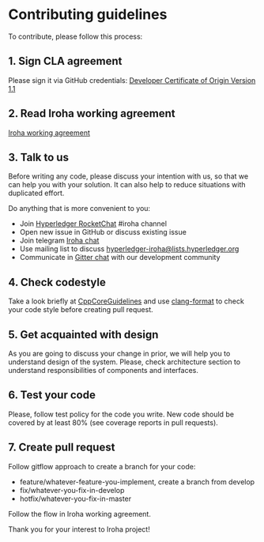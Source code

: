 # Contributing guidelines

To contribute, please follow this process:

## 1. Sign CLA agreement
Please sign it via GitHub credentials: 
[Developer Certificate of Origin Version 1.1](https://cla-assistant.io/hyperledger/iroha)

## 2. Read Iroha working agreement

[Iroha working agreement](https://github.com/hyperledger/iroha/wiki/Iroha-working-agreement)

## 3. Talk to us
Before writing any code, please discuss your intention with us, so that we can help you with your solution. It can also help to reduce situations with duplicated effort.
 
Do anything that is more convenient to you:
* Join [Hyperledger RocketChat](https://chat.hyperledger.org/) #iroha channel
* Open new issue in GitHub or discuss existing issue
* Join telegram [Iroha chat](https://t.me/joinchat/AgzrTUCZ6efra09wz35oww) 
* Use mailing list to discuss hyperledger-iroha@lists.hyperledger.org
* Communicate in [Gitter chat](https://gitter.im/hyperledger-iroha/Lobby) with our development community 

## 4. Check codestyle

Take a look briefly at [CppCoreGuidelines](https://github.com/isocpp/CppCoreGuidelines) and use [clang-format](https://github.com/hyperledger/iroha/blob/master/.clang-format) to check your code style before creating pull request.

## 5. Get acquainted with design

As you are going to discuss your change in prior, we will help you to understand design of the system. Please, check architecture section to understand responsibilities of components and interfaces.

## 6. Test your code

Please, follow test policy for the code you write. New code should be covered by at least 80% (see coverage reports in pull requests). 

## 7. Create pull request

Follow gitflow approach to create a branch for your code:
* feature/whatever-feature-you-implement, create a branch from develop
* fix/whatever-you-fix-in-develop
* hotfix/whatever-you-fix-in-master

Follow the flow in Iroha working agreement.

Thank you for your interest to Iroha project!
